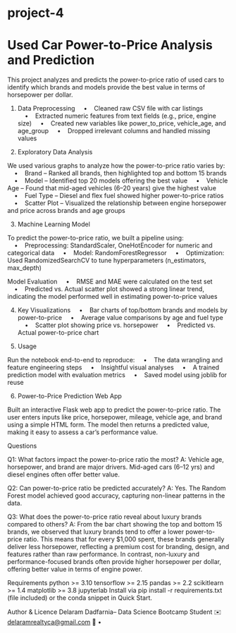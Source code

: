 # project-4
# Used Car Power-to-Price Analysis and Prediction

This project analyzes and predicts the power-to-price ratio of used cars to identify which brands and models provide the best value in terms of horsepower per dollar.

1. Data Preprocessing
    •    Cleaned raw CSV file with car listings
    •    Extracted numeric features from text fields (e.g., price, engine size)
    •    Created new variables like power_to_price, vehicle_age, and age_group
    •    Dropped irrelevant columns and handled missing values

2. Exploratory Data Analysis

We used various graphs to analyze how the power-to-price ratio varies by:
    •    Brand – Ranked all brands, then highlighted top and bottom 15 brands
    •    Model – Identified top 20 models offering the best value
    •    Vehicle Age – Found that mid-aged vehicles (6–20 years) give the highest value
    •    Fuel Type – Diesel and flex fuel showed higher power-to-price ratios
    •    Scatter Plot – Visualized the relationship between engine horsepower and price across brands and age groups

3. Machine Learning Model

To predict the power-to-price ratio, we built a pipeline using:
    •    Preprocessing: StandardScaler, OneHotEncoder for numeric and categorical data
    •    Model: RandomForestRegressor
    •    Optimization: Used RandomizedSearchCV to tune hyperparameters (n_estimators, max_depth)

Model Evaluation
    •    RMSE and MAE were calculated on the test set
    •    Predicted vs. Actual scatter plot showed a strong linear trend, indicating the model performed well in estimating power-to-price values

4. Key Visualizations
    •    Bar charts of top/bottom brands and models by power-to-price
    •    Average value comparisons by age and fuel type
    •    Scatter plot showing price vs. horsepower
    •    Predicted vs. Actual power-to-price chart

5. Usage

Run the notebook end-to-end to reproduce:
    •    The data wrangling and feature engineering steps
    •    Insightful visual analyses
    •    A trained prediction model with evaluation metrics
    •    Saved model using joblib for reuse
    

6. Power-to-Price Prediction Web App

Built an interactive Flask web app to predict the power-to-price ratio.
The user enters inputs like price, horsepower, mileage, vehicle age, and brand using a simple HTML form.
The model then returns a predicted value, making it easy to assess a car’s performance value.
 
 Questions 

Q1: What factors impact the power-to-price ratio the most?
A: Vehicle age, horsepower, and brand are major drivers. Mid-aged cars (6–12 yrs) and diesel engines often offer better value.

Q2: Can power-to-price ratio be predicted accurately?
A: Yes. The Random Forest model achieved good accuracy, capturing non-linear patterns in the data.


Q3: What does the power-to-price ratio reveal about luxury brands compared to others?
A: From the bar chart showing the top and bottom 15 brands, we observed that luxury brands tend to offer a lower power-to-price ratio. This means that for every $1,000 spent, these brands generally deliver less horsepower, reflecting a premium cost for branding, design, and features rather than raw performance. In contrast, non-luxury and performance-focused brands often provide higher horsepower per dollar, offering better value in terms of engine power.

  Requirements python >= 3.10 tensorflow >= 2.15 pandas >= 2.2 scikitlearn >= 1.4 matplotlib >= 3.8 jupyterlab Install via pip install -r requirements.txt (file included) or the conda snippet in Quick Start.

  Author & Licence Delaram Dadfarnia– Data Science Bootcamp Student ✉️ delaramrealtyca@gmail.com 🔗  • 
